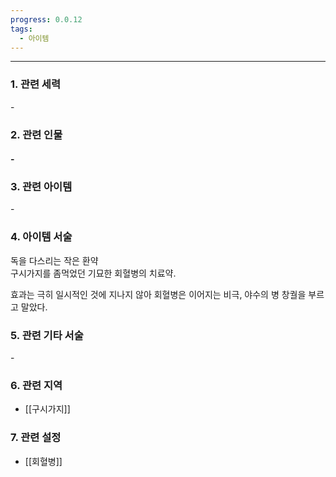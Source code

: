 ```yaml
---
progress: 0.0.12
tags:
  - 아이템
---
```

---
### 1. 관련 세력 
\-

### 2. 관련 인물
#### \-

### 3. 관련 아이템
\-

### 4. 아이템 서술
독을 다스리는 작은 환약  
구시가지를 좀먹었던 기묘한 회혈병의 치료약.  
  
효과는 극히 일시적인 것에 지나지 않아 회혈병은 이어지는 비극, 야수의 병 창궐을 부르고 말았다.

### 5. 관련 기타 서술
\-

### 6. 관련 지역
- [[구시가지]]

### 7. 관련 설정
- [[회혈병]]